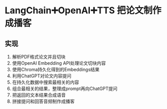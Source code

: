 # LangChain➕OpenAI➕TTS 把论文制作成播客

## 实现

1. 解析PDF格式论文并且切块
2. 使用OpenAI Embedding API处理论文切块内容
3. 使用Chroma持久化得到的Embeddings结果
4. 利用ChatGPT对论文内容提问
5. 在持久化数据中搜索最相关的内容
6. 组合最相关的结果，整理成prompt再向ChatGPT提问
7. 把返回的文本结果合成语音
8. 拼接提问和回答音频制作成播客